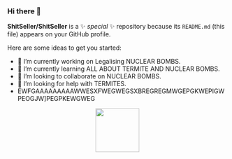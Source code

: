 ### Hi there 👋

**ShitSeller/ShitSeller** is a ✨ _special_ ✨ repository because its `README.md` (this file) appears on your GitHub profile.

Here are some ideas to get you started:

- 🔭 I’m currently working on Legalising NUCLEAR BOMBS.
- 🌱 I’m currently learning ALL ABOUT TERMITE AND NUCLEAR BOMBS.
- 👯 I’m looking to collaborate on NUCLEAR BOMBS.
- 🤔 I’m looking for help with TERMITES.
- EWFGAAAAAAAAAWWESXFWEGWEGSXBREGREGMWGEPGKWEPIGWPEOGJW]PEGPKEWGWEG
<div id="header" align="center">
  <img src="https://media.giphy.com/media/M9gbBd9nbDrOTu1Mqx/giphy.gif" width="100"/>
</div>
